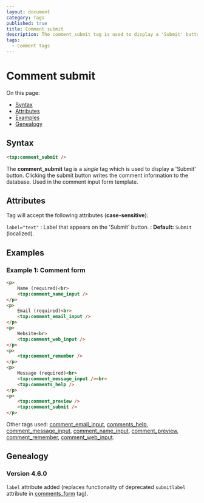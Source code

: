 ```yaml
---
layout: document
category: Tags
published: true
title: Comment submit
description: The comment_submit tag is used to display a 'Submit' button.
tags:
  - Comment tags
---
```


# Comment submit

On this page:

* [Syntax](#syntax)
* [Attributes](#attributes)
* [Examples](#examples)
* [Genealogy](#genealogy)

## Syntax

~~~ html
<txp:comment_submit />
~~~

The **comment_submit** tag is a *single* tag which is used to display a 'Submit' button. Clicking the submit button writes the comment information to the database. Used in the comment input form template.

## Attributes

Tag will accept the following attributes (**case-sensitive**):

`label="text"`
: Label that appears on the 'Submit' button.
: **Default:** `Submit` (localized).

## Examples

### Example 1: Comment form

~~~ html
<p>
    Name (required)<br>
    <txp:comment_name_input />
</p>
<p>
    Email (required)<br>
    <txp:comment_email_input />
</p>
<p>
    Website<br>
    <txp:comment_web_input />
</p>
<p>
    <txp:comment_remember />
</p>
<p>
    Message (required)<br>
    <txp:comment_message_input /><br>
    <txp:comments_help />
</p>
<p>
    <txp:comment_preview />
    <txp:comment_submit />
</p>
~~~

Other tags used: [comment_email_input](comment_email_input), [comments_help](comments_help), [comment_message_input](comment_message-input), [comment_name_input](comment_name_input), [comment_preview](comment_preview), [comment_remember](comment_remember), [comment_web_input](comment_web_input).

## Genealogy

### Version 4.6.0

`label` attribute added (replaces functionality of deprecated `submitlabel` attribute in [comments_form](comments_form) tag).
